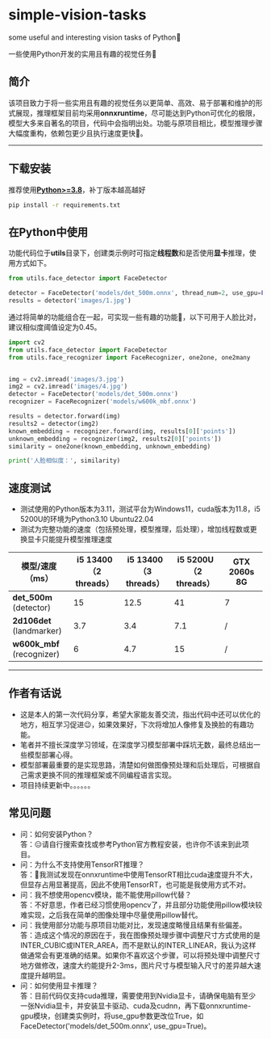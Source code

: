 # simple-vision-tasks

some useful and interesting vision tasks of Python👀

一些使用Python开发的实用且有趣的视觉任务👀

## 简介

该项目致力于将一些实用且有趣的视觉任务以更简单、高效、易于部署和维护的形式展现，推理框架目前均采用**onnxruntime**，尽可能达到Python可优化的极限，模型大多来自著名的项目，代码中会指明出处。功能与原项目相比，模型推理步骤大幅度重构，依赖包更少且执行速度更快🚀。

---

## 下载安装

推荐使用[**Python>=3.8**](https://www.python.org/)，补丁版本越高越好

```bash
pip install -r requirements.txt
```

## 在Python中使用

功能代码位于**utils**目录下，创建类示例时可指定**线程数**和是否使用**显卡**推理，使用方式如下。

```python
from utils.face_detector import FaceDetector

detector = FaceDetector('models/det_500m.onnx', thread_num=2, use_gpu=False)
results = detector('images/1.jpg')
```
通过将简单的功能组合在一起，可实现一些有趣的功能🚗，以下可用于人脸比对，建议相似度阈值设定为0.45。

```python
import cv2
from utils.face_detector import FaceDetector
from utils.face_recognizer import FaceRecognizer, one2one, one2many


img = cv2.imread('images/3.jpg')
img2 = cv2.imread('images/4.jpg')
detector = FaceDetector('models/det_500m.onnx')
recognizer = FaceRecognizer('models/w600k_mbf.onnx')

results = detector.forward(img)
results2 = detector(img2)
known_embedding = recognizer.forward(img, results[0]['points'])
unknown_embedding = recognizer(img2, results2[0]['points'])
similarity = one2one(known_embedding, unknown_embedding)

print('人脸相似度：', similarity)
```

## 速度测试

- 测试使用的Python版本为3.11，测试平台为Windows11，cuda版本为11.8，i5 5200U的环境为Python3.10 Ubuntu22.04
- 测试为完整功能的速度（包括预处理，模型推理，后处理），增加线程数或更换显卡只能提升模型推理速度

| 模型/速度（ms）                      | i5 13400<br>（2 threads） | i5 13400<br>（3 threads） | i5 5200U<br>（2 threads） | GTX 2060s 8G |
|--------------------------------|-------------------------|-------------------------|-------------------------|--------------|
| **det_500m** <br>(detector)    | 15                      | 12.5                    | 41                      | 7            |
| **2d106det** <br>(landmarker)  | 3.7                     | 3.4                     | 7.1                     | /            |
| **w600k_mbf** <br>(recognizer) | 6                       | 4.7                     | 15                      | /            |

---

## 作者有话说

- 这是本人的第一次代码分享，希望大家能友善交流，指出代码中还可以优化的地方，相互学习促进😉，如果效果好，下次将增加人像修复及换脸的有趣功能。
- 笔者并不擅长深度学习领域，在深度学习模型部署中踩坑无数，最终总结出一些模型部署心得。
- 模型部署最重要的是实现思路，清楚如何做图像预处理和后处理后，可根据自己需求更换不同的推理框架或不同编程语言实现。
- 项目持续更新中。。。。。。

## 常见问题

- 问：如何安装Python？<br>答：😑请自行搜索查找或参考Python官方教程安装，也许你不该来到此项目。
- 问：为什么不支持使用TensorRT推理？<br>答：🤔我测试发现在onnxruntime中使用TensorRT相比cuda速度提升不大，但显存占用显著提高，因此不使用TensorRT，也可能是我使用方式不对。
- 问：我不想使用opencv模块，能不能使用pillow代替？<br>答：不好意思，作者已经习惯使用opencv了，并且部分功能使用pillow模块较难实现，之后我在简单的图像处理中尽量使用pillow替代。
- 问：我使用部分功能与原项目功能对比，发现速度略慢且结果有些偏差。<br>答：造成这个情况的原因在于，我在图像预处理步骤中调整尺寸方式使用的是INTER_CUBIC或INTER_AREA，而不是默认的INTER_LINEAR，我认为这样做通常会有更准确的结果。如果你不喜欢这个步骤，可以将预处理中调整尺寸地方做修改，速度大约能提升2-3ms，图片尺寸与模型输入尺寸的差异越大速度提升越明显。
- 问：如何使用显卡推理？<br>答：目前代码仅支持cuda推理，需要使用到Nvidia显卡，请确保电脑有至少一张Nvidia显卡，并安装显卡驱动、cuda及cudnn，再下载onnxruntime-gpu模块，创建类实例时，将use_gpu参数更改位True，如FaceDetector('models/det_500m.onnx', use_gpu=True)。
